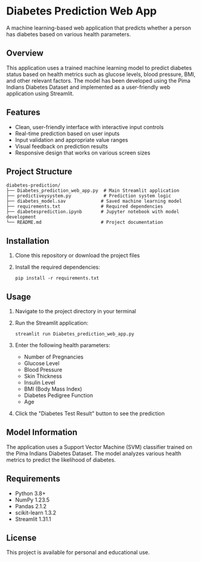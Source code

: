 # Diabetes Prediction Web App

A machine learning-based web application that predicts whether a person has diabetes based on various health parameters.


## Overview

This application uses a trained machine learning model to predict diabetes status based on health metrics such as glucose levels, blood pressure, BMI, and other relevant factors. The model has been developed using the Pima Indians Diabetes Dataset and implemented as a user-friendly web application using Streamlit.

## Features

- Clean, user-friendly interface with interactive input controls
- Real-time prediction based on user inputs
- Input validation and appropriate value ranges
- Visual feedback on prediction results
- Responsive design that works on various screen sizes

## Project Structure

```
diabetes-prediction/
├── Diabetes_prediction_web_app.py  # Main Streamlit application
├── predictiveysystem.py            # Prediction system logic
├── diabetes_model.sav             # Saved machine learning model
├── requirements.txt               # Required dependencies
├── diabetesprediction.ipynb       # Jupyter notebook with model development
└── README.md                      # Project documentation
```

## Installation

1. Clone this repository or download the project files

2. Install the required dependencies:
   ```
   pip install -r requirements.txt
   ```

## Usage

1. Navigate to the project directory in your terminal

2. Run the Streamlit application:
   ```
   streamlit run Diabetes_prediction_web_app.py
   ```

3. Enter the following health parameters:
   - Number of Pregnancies
   - Glucose Level
   - Blood Pressure
   - Skin Thickness
   - Insulin Level
   - BMI (Body Mass Index)
   - Diabetes Pedigree Function
   - Age

4. Click the "Diabetes Test Result" button to see the prediction

## Model Information

The application uses a Support Vector Machine (SVM) classifier trained on the Pima Indians Diabetes Dataset. The model analyzes various health metrics to predict the likelihood of diabetes.

## Requirements

- Python 3.8+
- NumPy 1.23.5
- Pandas 2.1.2
- scikit-learn 1.3.2
- Streamlit 1.31.1

## License

This project is available for personal and educational use. 
